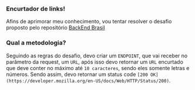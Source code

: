 ### Encurtador de links!
Afins de aprimorar meu conhecimento, vou tentar resolver o desafio proposto pelo repositório [BackEnd Brasil](https://github.com/backend-br)


### Qual a metodologia?
Seguindo as regras do desafio, devo criar um `ENDPOINT`, que vai receber no parâmetro da request, um `URL`, após isso devo retornar um `URL` encurtado que deve conter no máximo até `10 caracteres`, sendo eles somente letras e números.
Sendo assim, devo retornar um status code `[200 OK](https://developer.mozilla.org/en-US/docs/Web/HTTP/Status/200)`.


